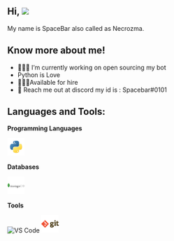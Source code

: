 ## Hi, <img src="https://media.giphy.com/media/hvRJCLFzcasrR4ia7z/giphy.gif" width="25px"> </h1>
 My name is SpaceBar also called as Necrozma.

## Know more about me!
- 👨🏽‍💻 I’m currently working on open sourcing my bot 
- Python is Love
- 🙋🏻‍♂️Available for hire
- 💬 Reach me out at discord my id is : Spacebar#0101


## Languages and Tools:
**Programming Languages**

<img title="Python" alt="Python" width="40px" src="https://raw.githubusercontent.com/github/explore/master/topics/python/python.png" />

**Databases**

<img title="MongoDB" alt="MongoDB" width="40px" src="https://raw.githubusercontent.com/github/explore/master/topics/mongodb/mongodb.png">

**Tools**

<img title="VS Code" alt="VS Code" width="40px" src="https://img.icons8.com/fluent/48/000000/visual-studio-code-2019.png">   <img title="git" alt="git" width="40px" src="https://raw.githubusercontent.com/github/explore/master/topics/git/git.png">


